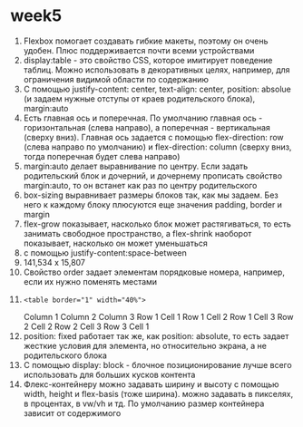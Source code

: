 # week5
1. Flexbox помогает создавать гибкие макеты, поэтому он очень удобен. Плюс поддерживается почти всеми устройствами
2. display:table - это свойство CSS, которое имитирует поведение таблиц. Можно использовать в декоративных целях, например, для ограничения видимой области по содержанию
3. С помощью justify-content: center, text-align: center, position: absolue (и задаем нужные отступы от краев родительского блока), margin:auto
4. Есть главная ось и поперечная. По умолчанию главная ось - горизонтальная (слева направо), а поперечная - вертикальная (сверху вниз). Главная ось задается с помощью flex-direction: row (слева направо по умолчанию) и flex-direction: column (сверху вниз, тогда поперечная будет слева направо)
5. margin:auto делает выравнивание по центру. Если задать родительский блок и дочерний, и дочернему прописать свойство margin:auto, то он встанет как раз по центру родительского
6. box-sizing выравнивает размеры блоков так, как мы задаем. Без него к каждому блоку плюсуются еще значения padding, border и margin
7. flex-grow показывает, насколько блок может растягиваться, то есть занимать свободное пространство, а flex-shrink наоборот показывает, насколько он может уменьшаться
8. с помощью justify-content:space-between
9. 141,534 х 15,807
10. Свойство order задает элементам порядковые номера, например, если их нужно поменять местами
11.     <table border="1" width="40%">
      <thead>
        <th>Column 1</th>
        <th>Column 2</th>
        <th>Column 3</th>
      </thead>
      <tr>
        <td rowspan="2">Row 1 Cell 1</td>
        <td>Row 1 Cell 2</td>
        <td>Row 1 Cell 3</td>
      </tr>
      <tr>
        <td>Row 2 Cell 2</td>
        <td>Row 2 Cell 3</td>
      </tr>
      <tr>
        <td colspan="3">Row 3 Cell 1</td>
      </tr>
    </table>
12. position: fixed работает так же, как position: absolute, то есть задает жесткие условия для элемента, но относительно экрана, а не родительского блока
13. С помощью display: block - блочное позиционирование лучше всего использовать для больших кусков контента
14. Флекс-контейнеру можно задавать ширину и высоту с помощью width, height и flex-basis (тоже ширина). можно задавать в пикселях, в процентах, в vw/vh и тд. По умолчанию размер контейнера зависит от содержимого
